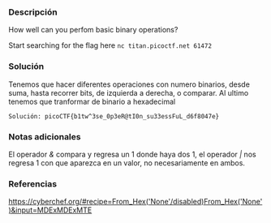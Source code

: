 
### Descripción 
How well can you perfom basic binary operations?

Start searching for the flag here `nc titan.picoctf.net 61472`
### Solución
Tenemos que hacer diferentes operaciones con numero binarios, desde suma, hasta recorrer bits, de izquierda a derecha, o comparar. 
Al ultimo tenemos que tranformar de binario a hexadecimal 

	Solución: picoCTF{b1tw^3se_0p3eR@tI0n_su33essFuL_d6f8047e}
### Notas adicionales
El operador *&* compara y regresa un 1 donde haya dos 1, el operador *|* nos regresa 1 con que aparezca en un valor, no necesariamente en ambos.

### Referencias 
https://cyberchef.org/#recipe=From_Hex('None'/disabled)From_Hex('None')&input=MDExMDExMTE